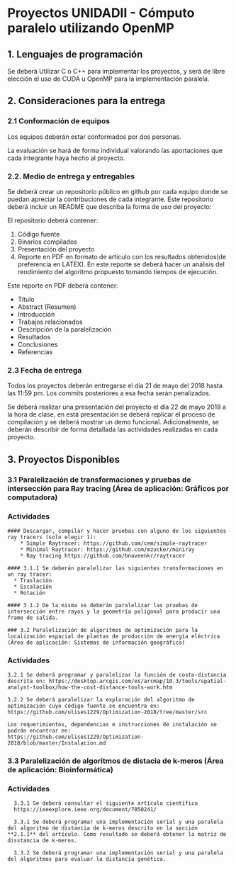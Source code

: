 # Proyectos UNIDADII - Cómputo paralelo utilizando OpenMP

## 1. Lenguajes de programación

Se deberá Utilizar C o C++ para implementar los proyectos, y será de libre elección el uso de CUDA u OpenMP para la implementación paralela.

## 2. Consideraciones para la entrega

### 2.1 Conformación de equipos

Los equipos deberán estar conformados por dos personas. 

La evaluación se hará de forma individual valorando las aportaciones que cada integrante haya hecho al proyecto.

### 2.2. Medio de entrega y entregables

Se deberá crear un repositorio público en github por cada equipo donde se puedan apreciar la contribuciones de cada integrante. Este repositorio deberá incluir un README que describa la forma de uso del proyecto:

El repositorio deberá contener:
1. Código fuente
2. Binarios compilados
3. Presentación del proyecto 
4. Reporte en PDF en formato de artículo con los resultados obtenidos(de preferencia en LATEX). En este reporte se deberá hacer un análisis del rendimiento del algoritmo propuesto tomando tiempos de ejecución.

Este reporte en PDF deberá contener:
* Título 
* Abstract (Resumen)
* Introducción 
* Trabajos relacionados
* Descripción de la paralelización
* Resultados
* Conclusiones
* Referencias

### 2.3 Fecha de entrega 

Todos los proyectos deberán entregarse el día 21 de mayo del 2018 hasta las 11:59 pm. Los commits posteriores a esa fecha serán penalizados.

Se deberá realizar una presentación del proyecto el día 22 de mayo 2018 a la hora de clase, en está presentación se deberá replicar el proceso de compilación y se deberá mostrar un demo funcional. Adicionalmente, se deberán describir de forma detallada las actividades realizadas en cada proyecto.


## 3. Proyectos Disponibles

### 3.1 Paralelización de transformaciones y pruebas de intersección para Ray tracing (Área de aplicación: Gráficos por computadora)

### **Actividades**
    
    #### Descargar, compilar y hacer pruebas con alguno de los siguientes ray tracers (solo elegir 1):
        * Simple Raytracer: https://github.com/cem/simple-raytracer
        * Minimal Raytracer: https://github.com/mzucker/miniray
        * Ray tracing https://github.com/bnaveenkr/raytracer

    #### 3.1.1 Se deberán paralelizar las siguientes transformaciones en un ray tracer:
      * Traslación
      * Escalación
      * Rotación

    #### 3.1.2 De la misma se deberán paralelizar las pruebas de intersección entre rayos y la geometría poligonal para producir una frame de salida.

    ### 3.2 Paralelización de algoritmos de optimización para la localización espacial de plantas de producción de energía eléctrica (Área de aplicación: Sistemas de información geográfica)

### **Actividades**
    3.2.1 Se deberá programar y paralelizar la función de costo-distancia descrita en: https://desktop.arcgis.com/es/arcmap/10.3/tools/spatial-analyst-toolbox/how-the-cost-distance-tools-work.htm

    3.2.2 Se deberá paralelizar la exploración del algoritmo de optimización cuyo código fuente se encuentra en: 
    https://github.com/ulises1229/Optimization-2018/tree/master/src

    Los requerimientos, dependencias e instrucciones de instalación se podrán encontrar en: 
    https://github.com/ulises1229/Optimization-2018/blob/master/Instalacion.md

### 3.3 Paralelización de algoritmos de distacia de k-meros (Área de aplicación: Bioinformática)
### **Actividades**

      3.3.1 Se deberá consultar el siguiente artículo científico
      https://ieeexplore.ieee.org/document/7050241/
      
      3.3.1 Se deberá programar una implementación serial y una paralela del algoritmo de distancia de k-meros descrito en la sección         **2.1.1** del artículo. Como resultado se deberá obtener la matriz de disstancia de k-meros.
      
      3.3.2 Se deberá programar una implementación serial y una paralela del algoritmos para evaluar la distancia genética.
      
      


